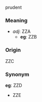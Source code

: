 prudent
### Meaning
+ _adj_: ZZA
    + __eg__: ZZB

### Origin

ZZC

### Synonym

__eg__: ZZD

+ ZZE


